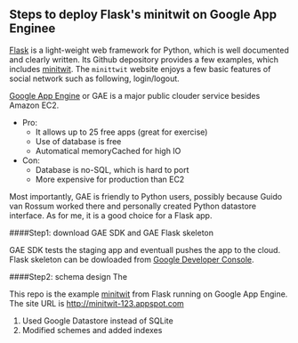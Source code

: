 Steps to deploy Flask's minitwit on Google App Enginee 
---


[Flask](https://github.com/mitsuhiko/flask) is a light-weight web framework for Python, which is well documented and clearly written. Its Github depository provides a few examples, which includes [minitwit](https://github.com/mitsuhiko/flask/tree/master/examples/minitwit). The `minittwit` website enjoys a few basic features of social network such as following, login/logout. 

[Google App Engine](https://appengine.google.com/) or GAE is a major public clouder service besides Amazon EC2. 

- Pro: 
  - It allows up to 25 free apps (great for exercise)
  - Use of database is free
  - Automatical memoryCached for high IO
- Con:
  - Database is no-SQL, which is hard to port
  - More expensive for production than EC2
  
Most importantly, GAE is friendly to Python users, possibly because Guido van Rossum worked there and personally created Python datastore interface. As for me, it is a good choice for a Flask app. 
  
####Step1: download GAE SDK and GAE Flask skeleton 

GAE SDK tests the staging app and eventuall pushes the app to the cloud. 
Flask skeleton can be dowloaded from [Google Developer Console](https://console.developers.google.com/start/appengine). 


####Step2: schema design 
The 






This repo is the example [minitwit](https://github.com/mitsuhiko/flask/tree/master/examples/minitwit) from Flask running on Google App Engine. The site URL is http://minitwit-123.appspot.com

1. Used Google Datastore instead of SQLite
2. Modified schemes and added indexes



